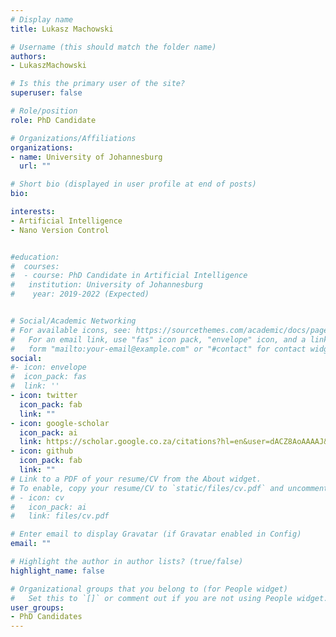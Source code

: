 ```yaml
---
# Display name
title: Lukasz Machowski

# Username (this should match the folder name)
authors:
- LukaszMachowski

# Is this the primary user of the site?
superuser: false

# Role/position
role: PhD Candidate

# Organizations/Affiliations
organizations:
- name: University of Johannesburg
  url: ""

# Short bio (displayed in user profile at end of posts)
bio: 

interests:
- Artificial Intelligence
- Nano Version Control


#education:
#  courses:
#  - course: PhD Candidate in Artificial Intelligence
#   institution: University of Johannesburg
#    year: 2019-2022 (Expected)


# Social/Academic Networking
# For available icons, see: https://sourcethemes.com/academic/docs/page-builder/#icons
#   For an email link, use "fas" icon pack, "envelope" icon, and a link in the
#   form "mailto:your-email@example.com" or "#contact" for contact widget.
social:
#- icon: envelope
#  icon_pack: fas
#  link: ''
- icon: twitter
  icon_pack: fab
  link: ""
- icon: google-scholar
  icon_pack: ai
  link: https://scholar.google.co.za/citations?hl=en&user=dACZ8AoAAAAJ&view_op=list_works&sortby=pubdate
- icon: github
  icon_pack: fab
  link: ""
# Link to a PDF of your resume/CV from the About widget.
# To enable, copy your resume/CV to `static/files/cv.pdf` and uncomment the lines below.
# - icon: cv
#   icon_pack: ai
#   link: files/cv.pdf

# Enter email to display Gravatar (if Gravatar enabled in Config)
email: ""

# Highlight the author in author lists? (true/false)
highlight_name: false

# Organizational groups that you belong to (for People widget)
#   Set this to `[]` or comment out if you are not using People widget.
user_groups:
- PhD Candidates
---
```


